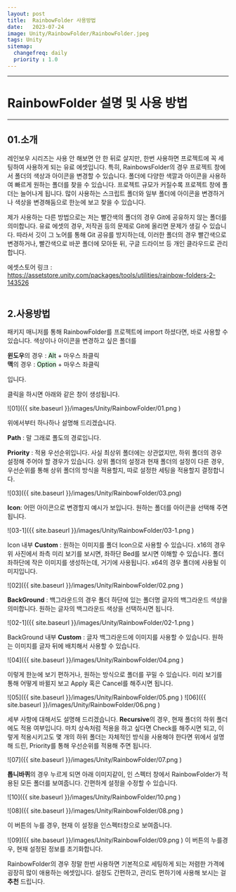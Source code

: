 ```yaml
---
layout: post
title:  RainbowFolder 사용방법
date:   2023-07-24
image: Unity/RainbowFolder/RainbowFolder.jpeg
tags: Unity
sitemap:
  changefreq: daily
  priority : 1.0
---
```




---
# RainbowFolder 설명 및 사용 방법
---

## 01.소개

레인보우 시리즈는 사용 안 해보면 안 한 뒤로 살지만, 한번 사용하면 프로젝트에 꼭 세팅하여 사용하게 되는 유료 에셋입니다.
특히, RainbowsFolder의 경우 프로젝트 창에서 폴더의 색상과 아이콘을 변경할 수 있습니다.
폴더에 다양한 색깔과 아이콘을 사용하여 빠르게 원하는 폴더를 찾을 수 있습니다.
프로젝트 규모가 커질수록 프로젝트 창에 폴더는 늘어나게 됩니다. 많이 사용하는 스크립트 폴더와 일부 폴더에 아이콘을 변경하거나
색상을 변경해둠으로 한눈에 보고 찾을 수 있습니다.

제가 사용하는 다른 방법으로는 저는 빨간색의 폴더의 경우 Git에 공유하지 않는 폴더를 의미합니다.
유료 에셋의 경우, 저작권 등의 문제로 Git에 올리면 문제가 생길 수 있습니다. 따라서 깃이 그 노어를 통해 Git 공유를 방지하는데,
이러한 폴더의 경우 빨간색으로 변경하거나, 빨간색으로 바꾼 폴더에 모아둔 뒤, 구글 드라이브 등 개인 클라우드로 관리합니다.

에셋스토어 링크 : <https://assetstore.unity.com/packages/tools/utilities/rainbow-folders-2-143526>
<br><br>
## 2.사용방법

패키지 매니저를 통해 RainbowFolder를 프로젝트에 import 하셨다면, 바로 사용할 수 있습니다.
색상이나 아이콘을 변경하고 싶은 폴더를

**윈도우**의 경우 : <mark style='background-color: #dcffe4'>Alt</mark> + 마우스 좌클릭<br>
**맥**의 경우 : <mark style='background-color: #dcffe4'>Option</mark> + 마우스 좌클릭

입니다.

클릭을 하시면 아래와 같은 창이 생성됩니다.

![01]({{ site.baseurl }}/images/Unity/RainbowFolder/01.png )
<br>

위에서부터 하나하나 설명해 드리겠습니다.

**Path** : 말 그래로 폴도의 경로입니다.

**Priority** : 적용 우선순위입니다. 사실 최상위 폴더에는 상관없지만, 하위 폴더의 경우 설정해 주어야 할 경우가 있습니다. 상위 폴더의 설정과 현재 폴더의 설정이 다른 경우, 우선순위를 통해 상위 폴더의 방식을 적용할지, 따로 설정한 세팅을 적용할지 결정합니다.

![03]({{ site.baseurl }}/images/Unity/RainbowFolder/03.png)

**Icon**: 어떤 아이콘으로 변경할지 예시가 보입니다. 원하는 폴더를 아이콘을 선택해 주면 됩니다.

![03-1]({{ site.baseurl }}/images/Unity/RainbowFolder/03-1.png )

Icon 내부 **Custom** : 원하는 이미지를 폴더 Icon으로 사용할 수 있습니다. x16의 경우 위 사진에서 좌측 미리 보기를 보시면, 좌하단 Bed를 보시면 이해할 수 있습니다. 폴더 좌하단에 작은 이미지를 생성하는데, 거기에 사용됩니다. x64의 경우 폴더에 사용될 이미지입니다.

![02]({{ site.baseurl }}/images/Unity/RainbowFolder/02.png )

**BackGround** : 백그라운드의 경우 폴더 하단에 있는 폴더명 글자의 백그라운드 색상을 의미합니다. 원하는 글자의 백그라운드 색상을 선택하시면 됩니다.

![02-1]({{ site.baseurl }}/images/Unity/RainbowFolder/02-1.png )

BackGround 내부 **Custom** : 글자 백그라운드에 이미지를 사용할 수 있습니다. 원하는 이미지를 글자 뒤에 배치해서 사용할 수 있습니다.

![04]({{ site.baseurl }}/images/Unity/RainbowFolder/04.png )

이렇게 한눈에 보기 편하거나, 원하는 방식으로 폴더를 꾸밀 수 있습니다. 미리 보기를 통해 어떻게 바뀔지 보고 Apply 혹은 Cancel를 해주시면 됩니다.

![05]({{ site.baseurl }}/images/Unity/RainbowFolder/05.png )
![06]({{ site.baseurl }}/images/Unity/RainbowFolder/06.png )

세부 사항에 대해서도 설명해 드리겠습니다.
**Recursive**의 경우, 현재 폴더의 하위 폴더에도 적용 여부입니다. 마치 상속처럼 적용을 하고 싶다면 Check를 해주시면 되고, 이렇게 적용시키고도 몇 개의 하위 폴더는 자체적인 방식을 사용해야 한다면 위에서 설명해 드린, Priority를 통해 우선순위를 적용해 주면 됩니다.

![07]({{ site.baseurl }}/images/Unity/RainbowFolder/07.png )

**톱니바퀴**의 경우 누르게 되면 아래 이미지같이, 인 스펙터 창에서 RainbowFolder가 적용된 모든 폴더를 보여줍니다. 간편하게 설정을 수정할 수 있습니다.

![10]({{ site.baseurl }}/images/Unity/RainbowFolder/10.png )

![08]({{ site.baseurl }}/images/Unity/RainbowFolder/08.png )

이 버튼의 누를 경우, 현재 이 설정을 인스펙터창으로 보여줍니다.

![09]({{ site.baseurl }}/images/Unity/RainbowFolder/09.png )
이 버튼의 누를경우, 현재 설정된 정보를 초기화합니다. 

RainbowFolder의 경우 정말 한번 사용하면 기본적으로 세팅하게 되는 저렴한 가격에 굉장히 많이 애용하는 에셋입니다.
설정도 간편하고, 관리도 편하기에 사용해 보시는 걸 **추천** 드립니다.


